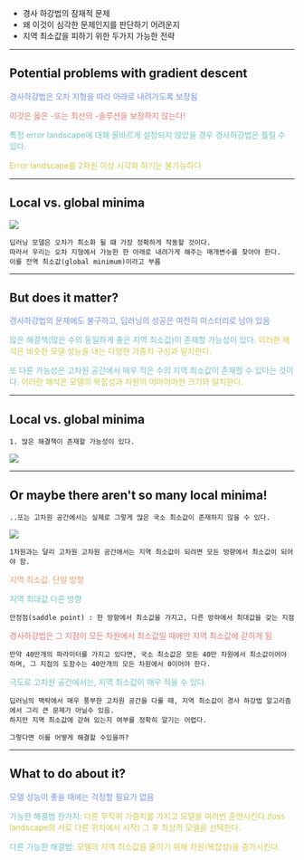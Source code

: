 - 경사 하강법의 잠재적 문제
- 왜 이것이 심각한 문제인지를 판단하기 어려운지
- 지역 최소값을 피하기 위한 두가지 가능한 전략
---
## Potential problems with gradient descent

<span style="color:rgb(118, 147, 234)">경사하강법은 오차 지형을 따라 아래로 내려가도록 보장됨</span>

<span style="color:rgb(230, 122, 122)">이것은 옳은 -또는 최선의 -솔루션을 보장하지 않는다!</span> 

<span style="color:rgb(116, 195, 194)">특정 error landscape에 대해 올바르게 설정되지 않았을 경우 경사하강법은 틀릴 수 있다.</span> 

<span style="color:rgb(205, 205, 81)">Error landscape를 2차원 이상 시각화 하기는 불가능하다</span> 

---
## Local vs. global minima

![](31.Pasted%20image%2020241010194313.png)

	딥러닝 모델은 오차가 최소화 될 떄 가장 정확하게 작동할 것이다. 
	따라서 우리는 오차 지형에서 가능한 한 아래로 내려가게 해주는 매개변수를 찾아야 한다.
	이를 전역 최소값(global minimum)이라고 부름


---
## But does it matter?

<span style="color:rgb(118, 147, 234)">경사하강법의 문제에도 불구하고, 딥러닝의 성공은 여전히 미스터리로 남아 있음</span>

<span style="color:rgb(116, 195, 194)">많은 해결책(많은 수의 동일하게 좋은 지역 최소값)이 존재할 가능성이 있다. </span><span style="color:rgb(205, 205, 81)">이러한 해석은 비슷한 모델 성능을 내는 다양한 가중치 구성과 일치한다.</span>

<span style="color:rgb(116, 195, 194)">또 다른 가능성은 고차원 공간에서 매우 적은 수의 지역 최소값이 존재할 수 있다는 것이다.</span> <span style="color:rgb(205, 205, 81)">이러한 해석은 모델의 복잡성과 차원의 어마어마한 크기와 일치한다.</span> 

---
## Local vs. global minima

	1. 많은 해결책이 존재할 가능성이 있다.

![](31.Pasted%20image%2020241010204622.png)

---
## Or maybe there aren't so many local minima!

	..또는 고차원 공간에서는 실제로 그렇게 많은 국소 최소값이 존재하지 않을 수 있다.

![](31.Pasted%20image%2020241010205515.png)

	1차원과는 달리 고차원 고차원 공간에서는 지역 최소값이 되려면 모든 방향에서 최소값이 되어야 함.

<span style="color:rgb(236, 158, 111)">지역 최소값.</span>
<span style="color:rgb(236, 158, 111)">단일 방향</span>

<span style="color:rgb(116, 195, 194)">지역 최대값</span>
<span style="color:rgb(116, 195, 194)">다른 방향</span>

	안정점(saddle point) : 한 방향에서 최소값을 가지고, 다른 방햐에서 최대값을 갖는 지점

<span style="color:rgb(230, 122, 122)">경사하강법은 그 지점이 모든 차원에서 최소값일 때에만 지역 최소값에 갇히게 됨</span> 

	만약 40만개의 파라미터를 가지고 있다면, 국소 최소값은 모든 40만 차원에서 최소값이어야 하며, 그 지점의 도함수는 40만개의 모든 차원에서 0이어야 한다.

<span style="color:rgb(116, 195, 194)">극도로 고차원 공간에서는, 지역 최소값이 매우 적을 수 있다.</span> 

	딥러닝의 맥락에서 매우 풍부한 고차원 공간을 다룰 때, 지역 최소값이 경사 하강법 알고리즘에서 그리 큰 문제가 아닐수 있음.
	하지만 지역 최소값에 갇혀 있는지 여부를 정확히 알기는 어렵다.
	
	그렇다면 이를 어떻게 해결할 수있을까?

---
## What to do about it?

<span style="color:rgb(118, 147, 234)">모델 성능이 좋을 때에는 걱정할 필요가 없음</span> 

<span style="color:rgb(116, 195, 194)">가능한 해결법 한가지:</span> <span style="color:rgb(205, 205, 81)">다른 무작위 가중치를 가지고 모델을 여러번 훈련시킨다.(loss landscape의 서로 다른 위치에서 시작) 그 후 최상의 모델을 선택한다.</span> 

<span style="color:rgb(116, 195, 194)">다른 가능한 해결법:</span>  <span style="color:rgb(205, 205, 81)">모델의 지역 최소값을 줄이기 위해 차원(복잡성)을 증가시킨다.</span> 
